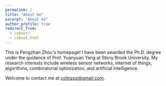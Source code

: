 ```yaml
---
permalink: /
title: "About me"
excerpt: "About me"
author_profile: true
redirect_from: 
  - /about/
  - /about.html
---
```


This is Pengzhan Zhou's homepage! I have been awarded the Ph.D. degree under the guidance of  Prof. Yuanyuan Yang at Stony Brook University. My research interests include wireless sensor networks, internet of things, algorithms, combinatorial optimization, and artificial intelligence.

Welcome to contact me at colinzpz@gmail.com.
